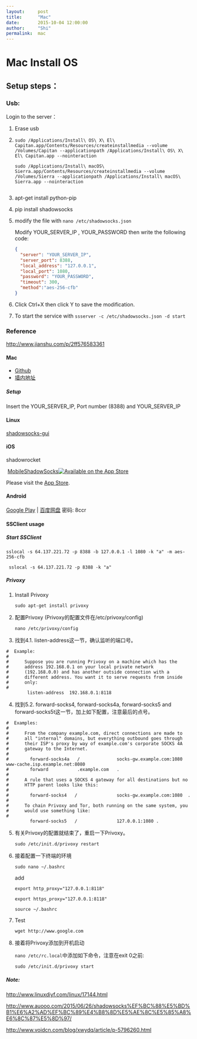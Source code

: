 ```yaml
---
layout:     post
title:      "Mac"
date:       2015-10-04 12:00:00
author:     "Shi"
permalink:  mac
---
```


# Mac Install OS 

## Setup steps：

### Usb:

Login to the server：

1. Erase usb

2. ```
   sudo /Applications/Install\ OS\ X\ El\ Capitan.app/Contents/Resources/createinstallmedia --volume /Volumes/Capitan --applicationpath /Applications/Install\ OS\ X\ El\ Capitan.app --nointeraction

   sudo /Applications/Install\ macOS\ Sierra.app/Contents/Resources/createinstallmedia --volume /Volumes/Sierra --applicationpath /Applications/Install\ macOS\ Sierra.app --nointeraction


   ```

3. apt-get install python-pip

4. pip install shadowsocks

5. modify the file with `nano /etc/shadowsocks.json`

   Modify YOUR_SERVER_IP , YOUR_PASSWORD then write the following code:

   ```json
   {
     "server": "YOUR_SERVER_IP",
     "server_port": 8388,  
     "local_address": "127.0.0.1",  
     "local_port": 1080,  
     "password": "YOUR_PASSWORD",
     "timeout": 300,  
     "method":"aes-256-cfb"
   }
   ```

6. Click Ctrl+X then click Y to save the modification.

7. To start the service with `ssserver -c /etc/shadowsocks.json -d start `

### Reference

http://www.jianshu.com/p/2ff576583361





#### Mac

- [Github](https://github.com/shadowsocks/shadowsocks-iOS/releases)
- [墙内地址](http://getchrome.sinaapp.com/)

##### Setup

Insert the YOUR_SERVER_IP, Port number (8388) and YOUR_SERVER_IP

#### Linux 

[shadowsocks-gui](https://github.com/shadowsocks/shadowsocks-gui)

#### iOS

shadowrocket

 [MobileShadowSocks](https://github.com/shadowsocks/shadowsocks-iOS/tree/master)[![Available on the App Store](https://camo.githubusercontent.com/32145ebda8f8af17efbc9e2f411d0995416d97ea/68747470733a2f2f7261772e6769746875622e636f6d2f736861646f77736f636b732f736861646f77736f636b732d694f532f6d61737465722f61707073746f72652e706e67)](https://itunes.apple.com/us/app/shadowsocks/id665729974?ls=1&mt=8)

Please visit the [App Store](https://itunes.apple.com/us/app/shadowsocks/id665729974?ls=1&mt=8).

#### Android

[Google Play](https://play.google.com/store/apps/details?id=com.github.shadowsocks) | [百度网盘](http://pan.baidu.com/s/1kTIdvV5) 密码: 8ccr

#### SSClient usage

##### Start SSClient

`sslocal -s 64.137.221.72 -p 8388 -b 127.0.0.1 -l 1080 -k "a" -m aes-256-cfb`

` sslocal -s 64.137.221.72 -p 8388 -k "a"`

##### Privoxy

1. Install Privoxy

   `sudo apt-get install privoxy`

2. 配置Privoxy (Privoxy的配置文件在/etc/privoxy/config)

   `nano /etc/privoxy/config` 

3. 找到4.1. listen-address这一节，确认监听的端口号。

```
#  Example:
#
#      Suppose you are running Privoxy on a machine which has the
#      address 192.168.0.1 on your local private network
#      (192.168.0.0) and has another outside connection with a
#      different address. You want it to serve requests from inside
#      only:
#      
        listen-address  192.168.0.1:8118
```

4. 找到5.2. forward-socks4, forward-socks4a, forward-socks5 and forward-socks5t这一节，加上如下配置，注意最后的点号。

```
#  Examples:
#  
#      From the company example.com, direct connections are made to
#      all "internal" domains, but everything outbound goes through
#      their ISP's proxy by way of example.com's corporate SOCKS 4A
#      gateway to the Internet.
#  
#        forward-socks4a   /              socks-gw.example.com:1080  www-cache.isp.example.net:8080
#        forward           .example.com   .
#      
#      A rule that uses a SOCKS 4 gateway for all destinations but no
#      HTTP parent looks like this:
#
#        forward-socks4   /               socks-gw.example.com:1080  .
#      
#      To chain Privoxy and Tor, both running on the same system, you
#      would use something like:
#
         forward-socks5   /               127.0.0.1:1080 .

```

5. 有关Privoxy的配置就结束了，重启一下Privoxy。

   `sudo /etc/init.d/privoxy restart`

6. 接着配置一下终端的环境

   `sudo nano ~/.bashrc`

   add

   `export http_proxy="127.0.0.1:8118"`

   `export https_proxy="127.0.0.1:8118"`

   `source ~/.bashrc`

7. Test

   `wget http://www.google.com`

8. 接着将Privoxy添加到开机启动

   `nano /etc/rc.local`中添加如下命令，注意在exit 0之前:

   `sudo /etc/init.d/privoxy start`

##### Note:

http://www.linuxdiyf.com/linux/17144.html

http://www.auooo.com/2015/06/26/shadowsocks%EF%BC%88%E5%BD%B1%E6%A2%AD%EF%BC%89%E4%B8%8D%E5%AE%8C%E5%85%A8%E6%8C%87%E5%8D%97/

http://www.voidcn.com/blog/xwydq/article/p-5796260.html
